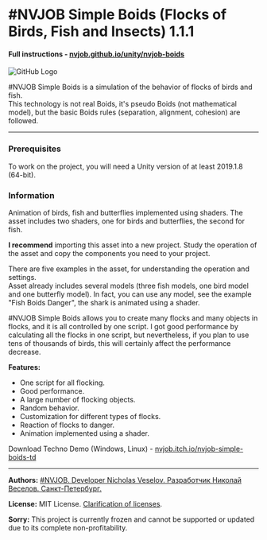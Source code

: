 # #NVJOB Simple Boids (Flocks of Birds, Fish and Insects) 1.1.1
#### Full instructions - [nvjob.github.io/unity/nvjob-boids](https://nvjob.github.io/unity/nvjob-boids)

![GitHub Logo](https://nvjob.github.io/repo/unity%20assets/nvjob%20boids/scr/Fish%20Boids%20Danger%204.jpg)

#NVJOB Simple Boids is a simulation of the behavior of flocks of birds and fish.<br>
This technology is not real Boids, it's pseudo Boids (not mathematical model), but the basic Boids rules (separation, alignment, cohesion) are followed.

-------------------------------------------------------------------

### Prerequisites

To work on the project, you will need a Unity version of at least 2019.1.8 (64-bit).

### Information

Animation of birds, fish and butterflies implemented using shaders. The asset includes two shaders, one for birds and butterflies, the second for fish.

<strong>I recommend</strong> importing this asset into a new project. Study the operation of the asset and copy the components you need to your project.

There are five examples in the asset, for understanding the operation and settings.<br>
Asset already includes several models (three fish models, one bird model and one butterfly model).
In fact, you can use any model, see the example "Fish Boids Danger", the shark is animated using a shader.

#NVJOB Simple Boids allows you to create many flocks and many objects in flocks, and it is all controlled by one script. I got good performance by calculating all the flocks in one script, but nevertheless, if you plan to use tens of thousands of birds, this will certainly affect the performance decrease.

<strong>Features:</strong><br>
- One script for all flocking.<br>
- Good performance.<br>
- A large number of flocking objects.<br>
- Random behavior.<br>
- Customization for different types of flocks.<br>
- Reaction of flocks to danger.<br>
- Animation implemented using a shader.

Download Techno Demo (Windows, Linux) - [nvjob.itch.io/nvjob-simple-boids-td](https://nvjob.itch.io/nvjob-simple-boids-td)

-------------------------------------------------------------------

**Authors:** [#NVJOB. Developer Nicholas Veselov. Разработчик Николай Веселов. Санкт-Петербург.](https://nvjob.github.io)

**License:** MIT License. [Clarification of licenses](https://nvjob.github.io/mit-license).

**Sorry:** This project is currently frozen and cannot be supported or updated due to its complete non-profitability.
